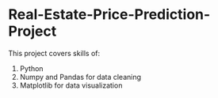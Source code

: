 # Real-Estate-Price-Prediction-Project
This project covers skills of:
1. Python
2. Numpy and Pandas for data cleaning
3. Matplotlib for data visualization
